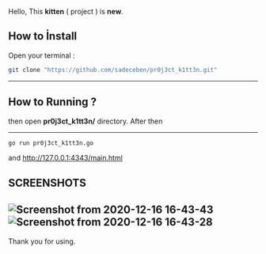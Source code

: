 Hello, This **kitten** ( project ) is **new**.

## How to İnstall

Open your terminal :

```bash
git clone "https://github.com/sadeceben/pr0j3ct_k1tt3n.git"
```

----------------------------------------------------

## How to Running ?

then open **pr0j3ct_k1tt3n/** directory. After then

--------------------------------------------------

```bash
go run pr0j3ct_k1tt3n.go
```
and http://127.0.0.1:4343/main.html

## SCREENSHOTS
![Screenshot from 2020-12-16 16-43-43](https://user-images.githubusercontent.com/53711541/102400864-87a0d780-3ff3-11eb-876c-b37dc1adbbb5.png)
![Screenshot from 2020-12-16 16-43-28](https://user-images.githubusercontent.com/53711541/102400891-8bccf500-3ff3-11eb-8e92-c082c310f11f.png)
-------------------------------

Thank you for using.
